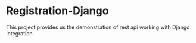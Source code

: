 ﻿# Registration-Django 
 This project provides us the demonstration of rest api working with Django integration
